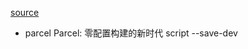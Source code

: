 [source](https://github.com/wesbos/beginner-javascript/blob/master/exercises/59%20-%20Slider/package.json)

- parcel 
Parcel: 零配置构建的新时代
  script   --save-dev

